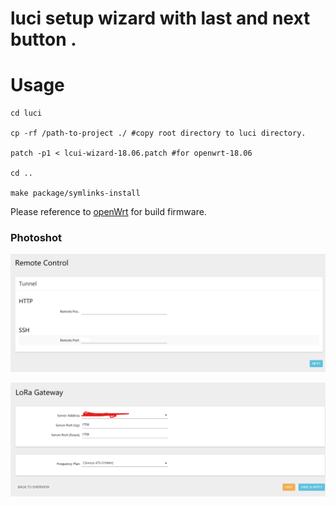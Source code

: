 # luci setup wizard with last and next button .

# Usage

``` shell
cd luci

cp -rf /path-to-project ./ #copy root directory to luci directory.

patch -p1 < lcui-wizard-18.06.patch #for openwrt-18.06

cd ..

make package/symlinks-install

```
Please reference to [openWrt](https://github.com/openwrt/openwrt) for build firmware.

### Photoshot

![image](https://github.com/liudonghua/luci-setup-wizard/blob/master/images/next.png)

![image](https://github.com/liudonghua/luci-setup-wizard/blob/master/images/last.png)
